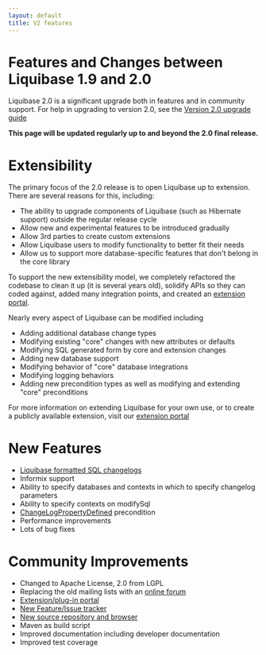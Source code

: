 ```yaml
---
layout: default
title: V2 features
---
```


# Features and Changes between Liquibase 1.9 and 2.0 #

Liquibase 2.0 is a significant upgrade both in features and in community support.  For help in upgrading to version 2.0, see the [Version 2.0 upgrade guide](v2_upgrade.html)

**This page will be updated regularly up to and beyond the 2.0 final release.**

# Extensibility #

The primary focus of the 2.0 release is to open Liquibase up to extension.  There are several reasons for this, including:
* The ability to upgrade components of Liquibase (such as Hibernate support) outside the regular release cycle
* Allow new and experimental features to be introduced gradually
* Allow 3rd parties to create custom extensions
* Allow Liquibase users to modify functionality to better fit their needs
* Allow us to support more database-specific features that don't belong in the core library

To support the new extensibility model, we completely refactored the codebase to clean it up (it is several years old), solidify APIs so they can coded against, added many integration points, and created an [extension portal](http://liquibase.org/extensions).

Nearly every aspect of Liquibase can be modified including
 * Adding additional database change types
 * Modifying existing "core" changes with new attributes or defaults
 * Modifying SQL generated form by core and extension changes
 * Adding new database support
 * Modifying behavior of "core" database integrations
 * Modifying logging behaviors
 * Adding new precondition types as well as modifying and extending "core" preconditions

For more information on extending Liquibase for your own use, or to create a publicly available extension, visit our [extension portal](http://liquibase.org/extensions)

# New Features #
* [Liquibase formatted SQL changelogs](http://www.liquibase.org/2010/05/liquibase-formatted-sql.html)
* Informix support
* Ability to specify databases and contexts in which to specify changelog parameters
* Ability to specify contexts on modifySql
* [ChangeLogPropertyDefined](http://www.liquibase.org/documentation/preconditions#changelogpropertydefined) precondition
* Performance improvements
* Lots of bug fixes


# Community Improvements #
* Changed to Apache License, 2.0 from LGPL
* Replacing the old mailing lists with an [online forum](http://www.liquibase.org/forum)
* [Extension/plug-in portal](http://liquibase.org/extensions)
* [New Feature/Issue tracker](http://liquibase.jira.com)
* [New source repository and browser](http://liquibase.jira.com/source/browse/CORE)
* Maven as build script
* Improved documentation including developer documentation
* Improved test coverage
